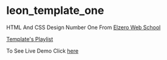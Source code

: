 # leon_template_one
HTML And CSS Design Number One
From [Elzero Web School](https://www.youtube.com/ElzeroInfo)

[Template's Playlist](https://youtube.com/playlist?list=PLDoPjvoNmBAzHSjcR-HnW9tnxyuye8KbF)

To See Live Demo Click [here](https://hosamation.github.io/leon_template_one/) 
